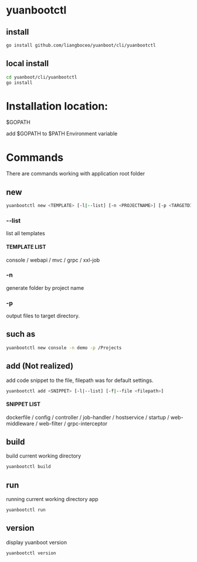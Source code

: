 # yuanbootctl 
## install
```bash
go install github.com/liangboceo/yuanboot/cli/yuanbootctl
```

## local install
```bash
cd yuanboot/cli/yuanbootctl
go install
```

# Installation location:
$GOPATH

add $GOPATH to $PATH Environment variable

# Commands
There are commands working with application root folder
## new 
```bash
yuanbootctl new <TEMPLATE> [-l|--list] [-n <PROJECTNAME>] [-p <TARGETDIR>]
```
### --list
list all templates
#### TEMPLATE LIST
console / webapi / mvc / grpc / xxl-job

### -n 
generate folder by project name <PROJECTNAME>

### -p <TARGETDIR>
output files to target directory. 

## such as 
```bash
yuanbootctl new console -n demo -p /Projects
```

## add (Not realized)
add code snippet to the file, filepath was for default settings.
```bash
yuanbootctl add <SNIPPET> [-l|--list] [-f|--file <filepath>]
```
#### SNIPPET LIST
dockerfile / config / controller / job-handler / hostservice / startup / web-middleware / web-filter / grpc-interceptor

## build
build current working directory
```bash
yuanbootctl build
```

## run
running current working directory app
```bash
yuanbootctl run
```

## version
display yuanboot version
```bash
yuanbootctl version
```

